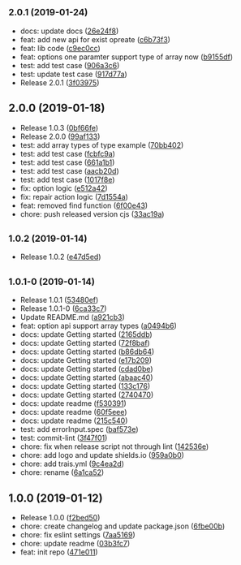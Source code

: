 ## <small>2.0.1 (2019-01-24)</small>

* docs: update docs ([26e24f8](https://github.com/zero1five/gate-watcher/commit/26e24f8))
* feat: add new api for exist opreate ([c6b73f3](https://github.com/zero1five/gate-watcher/commit/c6b73f3))
* feat: lib code ([c9ec0cc](https://github.com/zero1five/gate-watcher/commit/c9ec0cc))
* feat: options one paramter support type of array now ([b9155df](https://github.com/zero1five/gate-watcher/commit/b9155df))
* test: add test case ([906a3c6](https://github.com/zero1five/gate-watcher/commit/906a3c6))
* test: update test case ([917d77a](https://github.com/zero1five/gate-watcher/commit/917d77a))
* Release 2.0.1 ([3f03975](https://github.com/zero1five/gate-watcher/commit/3f03975))



## 2.0.0 (2019-01-18)

* Release 1.0.3 ([0bf66fe](https://github.com/zero1five/gate-watcher/commit/0bf66fe))
* Release 2.0.0 ([99af133](https://github.com/zero1five/gate-watcher/commit/99af133))
* test: add array types of type example ([70bb402](https://github.com/zero1five/gate-watcher/commit/70bb402))
* test: add test case ([fcbfc9a](https://github.com/zero1five/gate-watcher/commit/fcbfc9a))
* test: add test case ([661a1b1](https://github.com/zero1five/gate-watcher/commit/661a1b1))
* test: add test case ([aacb20d](https://github.com/zero1five/gate-watcher/commit/aacb20d))
* test: add test case ([1017f8e](https://github.com/zero1five/gate-watcher/commit/1017f8e))
* fix: option logic ([e512a42](https://github.com/zero1five/gate-watcher/commit/e512a42))
* fix: repair action logic ([7d1554a](https://github.com/zero1five/gate-watcher/commit/7d1554a))
* feat: removed find function ([6f00e43](https://github.com/zero1five/gate-watcher/commit/6f00e43))
* chore: push released version cjs ([33ac19a](https://github.com/zero1five/gate-watcher/commit/33ac19a))



## <small>1.0.2 (2019-01-14)</small>

* Release 1.0.2 ([e47d5ed](https://github.com/zero1five/gate-watcher/commit/e47d5ed))



## <small>1.0.1-0 (2019-01-14)</small>

* Release 1.0.1 ([53480ef](https://github.com/zero1five/gate-watcher/commit/53480ef))
* Release 1.0.1-0 ([6ca33c7](https://github.com/zero1five/gate-watcher/commit/6ca33c7))
* Update README.md ([a921cb3](https://github.com/zero1five/gate-watcher/commit/a921cb3))
* feat: option api support array types ([a0494b6](https://github.com/zero1five/gate-watcher/commit/a0494b6))
* docs: update Getting started ([2165ddb](https://github.com/zero1five/gate-watcher/commit/2165ddb))
* docs: update Getting started ([72f8baf](https://github.com/zero1five/gate-watcher/commit/72f8baf))
* docs: update Getting started ([b86db64](https://github.com/zero1five/gate-watcher/commit/b86db64))
* docs: update Getting started ([e17b209](https://github.com/zero1five/gate-watcher/commit/e17b209))
* docs: update Getting started ([cdad0be](https://github.com/zero1five/gate-watcher/commit/cdad0be))
* docs: update Getting started ([abaac40](https://github.com/zero1five/gate-watcher/commit/abaac40))
* docs: update Getting started ([133c176](https://github.com/zero1five/gate-watcher/commit/133c176))
* docs: update Getting started ([2740470](https://github.com/zero1five/gate-watcher/commit/2740470))
* docs: update readme ([f530391](https://github.com/zero1five/gate-watcher/commit/f530391))
* docs: update readme ([60f5eee](https://github.com/zero1five/gate-watcher/commit/60f5eee))
* docs: update readme ([215c540](https://github.com/zero1five/gate-watcher/commit/215c540))
* test: add errorInput.spec ([baf573e](https://github.com/zero1five/gate-watcher/commit/baf573e))
* test: commit-lint ([3f47f01](https://github.com/zero1five/gate-watcher/commit/3f47f01))
* chore:  fix when release script not through lint ([142536e](https://github.com/zero1five/gate-watcher/commit/142536e))
* chore: add logo and update shields.io ([959a0b0](https://github.com/zero1five/gate-watcher/commit/959a0b0))
* chore: add trais.yml ([9c4ea2d](https://github.com/zero1five/gate-watcher/commit/9c4ea2d))
* chore: rename ([6a1ca52](https://github.com/zero1five/gate-watcher/commit/6a1ca52))



## 1.0.0 (2019-01-12)

* Release 1.0.0 ([f2bed50](https://github.com/zero1five/gate-watcher/commit/f2bed50))
* chore: create changelog and update package.json ([6fbe00b](https://github.com/zero1five/gate-watcher/commit/6fbe00b))
* chore: fix eslint settings ([7aa5169](https://github.com/zero1five/gate-watcher/commit/7aa5169))
* chore: update readme ([03b3fc7](https://github.com/zero1five/gate-watcher/commit/03b3fc7))
* feat: init repo ([471e011](https://github.com/zero1five/gate-watcher/commit/471e011))



